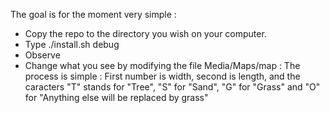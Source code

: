 The goal is for the moment very simple :
- Copy the repo to the directory you wish on your computer.
- Type ./install.sh debug
- Observe
- Change what you see by modifying the file Media/Maps/map : The process is simple : First number is width, second is length, and the caracters "T" stands for "Tree", "S" for "Sand", "G" for "Grass" and "O" for "Anything else will be replaced by grass"

